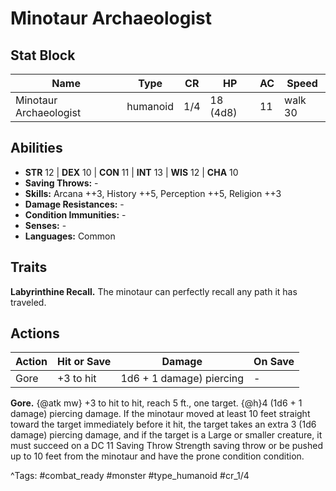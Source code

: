 # Minotaur Archaeologist

## Stat Block

| Name | Type | CR | HP | AC | Speed |
|------|------|----|----|----|-------|
| Minotaur Archaeologist | humanoid | 1/4 | 18 (4d8) | 11 | walk 30 |

## Abilities

- **STR** 12 | **DEX** 10 | **CON** 11 | **INT** 13 | **WIS** 12 | **CHA** 10
- **Saving Throws:** -  
- **Skills:** Arcana ++3, History ++5, Perception ++5, Religion ++3  
- **Damage Resistances:** -  
- **Condition Immunities:** -  
- **Senses:** -  
- **Languages:** Common

## Traits

**Labyrinthine Recall.** The minotaur can perfectly recall any path it has traveled.


## Actions

| Action | Hit or Save | Damage | On Save |
|--------|--------------|--------|----------|
| Gore | +3 to hit | 1d6 + 1 damage) piercing | - |

**Gore.** {@atk mw} +3 to hit to hit, reach 5 ft., one target. {@h}4 (1d6 + 1 damage) piercing damage. If the minotaur moved at least 10 feet straight toward the target immediately before it hit, the target takes an extra 3 (1d6 damage) piercing damage, and if the target is a Large or smaller creature, it must succeed on a DC 11 Saving Throw Strength saving throw or be pushed up to 10 feet from the minotaur and have the prone condition condition.


^Tags: #combat_ready #monster #type_humanoid #cr_1/4